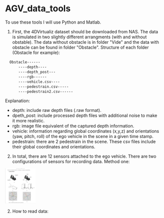 # AGV_data_tools

To use these tools I will use Python and Matlab.

1) First, the 4DVirtualiz dataset should be downloaded from NAS. The data is simulated in two slightly different arrangments (with and without obstable). The data without obstacle is in folder "Vide" and the data with obstacle can be found in folder "Obstacle".
Structure of each folder (Obstacle for example):
```
  Obstacle------
      ----depth----
      ----depth_post---
      ----rgb------
      ----vehicle.csv----
      ----pedestrain.csv-----
      ----pedestrain2.csv------
```
      
Explanation:
  - depth: include raw depth files (.raw format).
  - dpeth_post: include processed depth files with additional noise to make it more realistic.
  - rgb: image file equivalent of the captured depth information.
  - vehicle: information regarding global coordinates (x,y,z) and orientations (yaw, pitch, roll) of the ego vehicle in the scene in a given time stamp.
  - pedestrain: there are 2 pedestrain in the scene. These csv files include their global coordinates and orientations.
  
2) In total, there are 12 sensors attached to the ego vehicle. There are two configurations of sensors for recording data. 
Method one: 

<img src="images/1.png" width="100">





2) How to read data:


